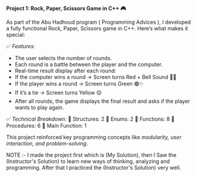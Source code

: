 **Project 1: Rock, Paper, Scissors Game in C++ 🎮** 

As part of the Abu Hadhoud program ( Programming Advices ), I developed a fully functional Rock, Paper, Scissors game in C++. Here’s what makes it special: 

✅ *Features:* 
- The user selects the number of rounds. 
- Each round is a battle between the player and the computer. 
- Real-time result display after each round: 
 - If the computer wins a round → Screen turns Red + Bell Sound 🔴🔔 
 - If the player wins a round → Screen turns Green 🟢✨ 
 - If it’s a tie → Screen turns Yellow 🟡 
- After all rounds, the game displays the final result and asks if the player wants to play again. 

✅ *Technical Breakdown:* 
📌 Structures: 2 
📌 Enums: 2 
📌 Functions: 8 
📌 Procedures: 6 
📌 Main Function: 1 

This project reinforced key programming concepts like *modularity, user interaction, and problem-solving*. 

NOTE :-
I made the project first which is (My Solution), then I Saw the (Instructor's Solution) to learn new ways of thinking, analyzing and programming. After that I practiced the (Instructor's Solution) very well.
